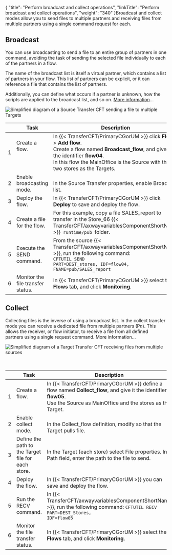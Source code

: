 {
    "title": "Perform broadcast and collect operations",
    "linkTitle": "Perform broadcast and collect operations",
    "weight": "340"
}Broadcast and collect modes allow you to send files to multiple partners and receiving files from multiple partners using a single command request for each.

Broadcast
---------

You can use broadcasting to send a file to an entire group of partners in one command, avoiding the task of sending the selected file individually to each of the partners in a flow.

The name of the broadcast list is itself a virtual partner, which contains a list of partners in your flow. This list of partners can be explicit, or it can reference a file that contains the list of partners.

Additionally, you can define what occurs if a partner is unknown, how the scripts are applied to the broadcast list, and so on. [More information](../../../../../concepts/transfer_command_overview/broadcast_collect)...

![Simplified diagram of a Source Transfer CFT sending a file to multiple Targets](/Images/TransferCFT/Broadcast_w_cg.png)


|   |  Task  | Description  | Details  |
| --- | --- | --- | --- |
| 1<br/>  | Create a flow.<br/> <br/> <br />  | In {{< TransferCFT/PrimaryCGorUM  >}} click ****Flows**** &gt; ****Add flow****.<br/> Create a flow named ****Broadcast_flow****, and give it the identifier ****flow04****.<br/> In this flow the MainOffice is the Source with the two stores as the Targets. | [![](/Images/TransferCFT/mapArrow.png)](../intro_cg_task_catalog/t_defineflow_broadcast)  |
| 2<br/>  | Enable broadcasting mode.<br/>  |  <br/> In the Source Transfer properties, enable Broadcast list.<br/>  | [![](/Images/TransferCFT/mapArrow.png)](../intro_cg_task_catalog/t_defineflow_broadcast#enable_broadcast_cg)  |
| 3<br/>  | Deploy the flow.<br/>  | In {{< TransferCFT/PrimaryCGorUM  >}} click ****Deploy**** to save and deploy the flow.<br/>  | [![](/Images/TransferCFT/mapArrow.png)](../intro_cg_task_catalog/t_savedeployflow)  |
| 4<br/>  | Create a file for the flow.<br/>  | For this example, copy a file SALES_report to transfer in the Store_66 {{< TransferCFT/axwayvariablesComponentShortName  >}}<code> runtime/pub </code>folder.<br/>  |   |
| 5<br/>  | Execute the SEND command.<br/>  | From the source {{< TransferCFT/axwayvariablesComponentShortName  >}}, run the following command:<br/> <code>CFTUTIL SEND PART=DEST_stores, IDF=flow04, FNAME=pub/SALES_report</code><br/>  | [![](/Images/TransferCFT/mapArrow.png)](../../../../../c_intro_userinterfaces/about_cftutil)  |
| 6  | Monitor the file transfer status.  | In {{< TransferCFT/PrimaryCGorUM  >}} select the ****Flows**** tab, and click ****Monitoring****.  | [![](/Images/TransferCFT/mapArrow.png)](../intro_cg_task_catalog/c_flow_monitoring)  |


Collect
-------

Collecting files is the inverse of using a broadcast list. In the collect transfer mode you can receive a dedicated file from multiple partners (P*n*). This allows the receiver, or flow initiator, to receive a file from all defined partners using a single request command. More information...

![Simplified diagram of a Target Transfer CFT receiving files from multiple sources](/Images/TransferCFT/TransferCFT_Collect_w_CG.png)

 


|   | Task  | Description  | Details  |
| --- | --- | --- | --- |
| 1<br/>  | Create a flow.<br/> <br />  | In {{< TransferCFT/PrimaryCGorUM  >}} define a flow named ****Collect_flow****, and give it the identifier ****flow05****.<br/> Use the Source as MainOffice and the stores as the Target.<br />  | [![](/Images/TransferCFT/mapArrow.png)](../intro_cg_task_catalog/t_define_simpleflow)  |
| 2<br/>  | Enable collect mode.<br/>  |  <br/> In the Collect_flow definition, modify so that the Target pulls file.<br/>  | [![](/Images/TransferCFT/mapArrow.png)](../intro_cg_task_catalog/t_defineflow_collect)  |
| 3<br/>  | Define the path to the Target file for each store.  | In the Target (each store) select File properties. In Path field, enter the path to the file to send.<br/>  | [![](/Images/TransferCFT/mapArrow.png)](../intro_cg_task_catalog/t_collect_target_properties)  |
| 4<br/>  | Deploy the flow.<br/>  | In {{< TransferCFT/PrimaryCGorUM  >}} you can save and deploy the flow.<br/>  | [![](/Images/TransferCFT/mapArrow.png)](../intro_cg_task_catalog/t_savedeployflow)  |
| 5<br/>  | Run the RECV command.<br/>  | In {{< TransferCFT/axwayvariablesComponentShortName  >}}, run the following command: <code></code><code>CFTUTIL RECV PART=DEST_Stores, IDF=flow05</code>  | [![](/Images/TransferCFT/mapArrow.png)](../../../../../c_intro_userinterfaces/about_cftutil)  |
| 6<br/>  | Monitor the file transfer status.<br/>  | In {{< TransferCFT/PrimaryCGorUM  >}} select the ****Flows**** tab, and click ****Monitoring****. | [![](/Images/TransferCFT/mapArrow.png)](../intro_cg_task_catalog/c_flow_monitoring)  |


